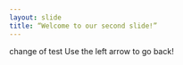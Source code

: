 ```yaml
---
layout: slide
title: “Welcome to our second slide!”
---
```

change of test
Use the left arrow to go back!
